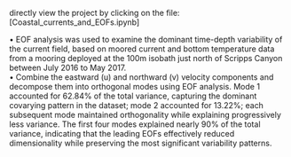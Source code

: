 directly view the project by clicking on the file: [Coastal_currents_and_EOFs.ipynb]  

• EOF analysis was used to examine the dominant time-depth variability of the current field, based on moored current and bottom temperature data from a mooring deployed at the 100m isobath just north of Scripps Canyon between July 2016 to May 2017.  
• Combine the eastward (u) and northward (v) velocity components and decompose them into orthogonal modes using EOF analysis. Mode 1 accounted for 62.84% of the total variance, capturing the dominant covarying pattern in the dataset; mode 2 accounted for 13.22%; each subsequent mode maintained orthogonality while explaining progressively less variance. The first four modes explained nearly 90% of the total variance, indicating that the leading EOFs effectively reduced dimensionality while preserving the most significant variability patterns.
